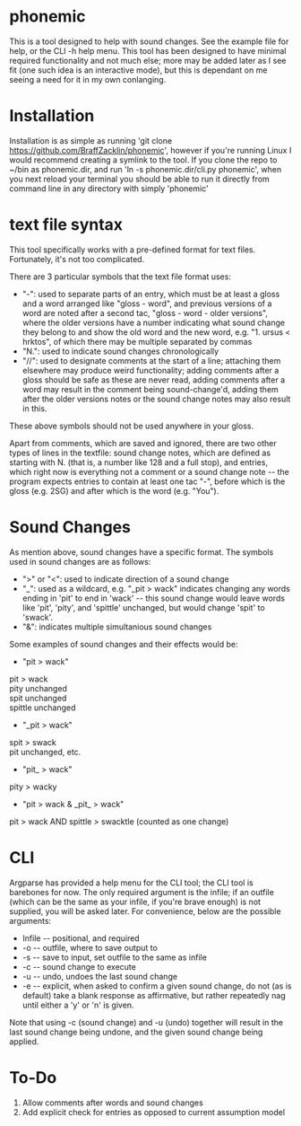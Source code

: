 # phonemic

This is a tool designed to help with sound changes. See the example file for help, or the CLI -h help menu.
This tool has been designed to have minimal required functionality and not much else; more may be added later as I see fit (one such idea is an interactive mode), but this is dependant on me seeing a need for it in my own conlanging. 

# Installation

Installation is as simple as running 'git clone https://github.com/BraffZacklin/phonemic', however if you're running Linux I would recommend creating a symlink to the tool. If you clone the repo to \~/bin as phonemic.dir, and run 'ln -s phonemic.dir/cli.py phonemic', when you next reload your terminal you should be able to run it directly from command line in any directory with simply 'phonemic'

# text file syntax

This tool specifically works with a pre-defined format for text files. Fortunately, it's not too complicated.

There are 3 particular symbols that the text file format uses:

- "-": used to separate parts of an entry, which must be at least a gloss and a word arranged like "gloss - word", and previous versions of a word are noted after a second tac, "gloss - word - older versions", where the older versions have a number indicating what sound change they belong to and show the old word and the new word, e.g. "1. ursus < hrktos", of which there may be multiple separated by commas
- "N.": used to indicate sound changes chronologically 
- "//": used to designate comments at the start of a line; attaching them elsewhere may produce weird functionality; adding comments after a gloss should be safe as these are never read, adding comments after a word may result in the comment being sound-change'd, adding them after the older versions notes or the sound change notes may also result in this.

These above symbols should not be used anywhere in your gloss. 

Apart from comments, which are saved and ignored, there are two other types of lines in the textfile: sound change notes, which are defined as starting with N. (that is, a number like 128 and a full stop), and entries, which right now is everything not a comment or a sound change note -- the program expects entries to contain at least one tac "-", before which is the gloss (e.g. 2SG) and after which is the word (e.g. "You").

# Sound Changes

As mention above, sound changes have a specific format. The symbols used in sound changes are as follows:

- ">" or "<": used to indicate direction of a sound change
- "\_": used as a wildcard, e.g. "\_pit > wack" indicates changing any words ending in 'pit' to end in 'wack' -- this sound change would leave words like 'pit', 'pity', and 'spittle' unchanged, but would change 'spit' to 'swack'.
- "&": indicates multiple simultanious sound changes

Some examples of sound changes and their effects would be:

- "pit > wack"

pit > wack  
pity unchanged  
spit unchanged  
spittle unchanged  

- "\_pit > wack"

spit > swack  
pit unchanged, etc.

- "pit_ > wack"

pity > wacky

- "pit > wack & \_pit\_ > wack"

pit > wack AND spittle > swacktle (counted as one change)

# CLI

Argparse has provided a help menu for the CLI tool; the CLI tool is barebones for now. 
The only required argument is the infile; if an outfile (which can be the same as your infile, if you're brave enough) is not supplied, you will be asked later. For convenience, below are the possible arguments:

- Infile -- positional, and required
- -o -- outfile, where to save output to
- -s -- save to input, set outfile to the same as infile
- -c -- sound change to execute
- -u -- undo, undoes the last sound change
- -e -- explicit, when asked to confirm a given sound change, do not (as is default) take a blank response as affirmative, but rather repeatedly nag until either a 'y' or 'n' is given.

Note that using -c (sound change) and -u (undo) together will result in the last sound change being undone, and the given sound change being applied.

# To-Do
1. Allow comments after words and sound changes
2. Add explicit check for entries as opposed to current assumption model